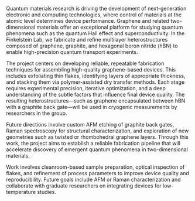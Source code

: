 Quantum materials research is driving the development of next-generation electronic and computing technologies, where control of materials at the atomic level determines device performance. Graphene and related two-dimensional materials offer an exceptional platform for studying quantum phenomena such as the quantum Hall effect and superconductivity. In the Finkelstein Lab, we fabricate and refine multilayer heterostructures composed of graphene, graphite, and hexagonal boron nitride (hBN) to enable high-precision quantum transport experiments.

The project centers on developing reliable, repeatable fabrication techniques for assembling high-quality graphene-based devices. This includes exfoliating thin flakes, identifying layers of appropriate thickness, and stacking them via polymer-assisted dry transfer methods. Each stage requires experimental precision, iterative optimization, and a deep understanding of the subtle factors that influence final device quality. The resulting heterostructures—such as graphene encapsulated between hBN with a graphite back gate—will be used in cryogenic measurements by researchers in the group.

Future directions involve custom AFM etching of graphite back gates, Raman spectroscopy for structural characterization, and exploration of new geometries such as twisted or rhombohedral graphene layers. Through this work, the project aims to establish a reliable fabrication pipeline that will accelerate discovery of emergent quantum phenomena in two-dimensional materials.

Work involves cleanroom-based sample preparation, optical inspection of flakes, and refinement of process parameters to improve device quality and reproducibility. Future goals include AFM or Raman characterization and collaborate with graduate researchers on integrating devices for low-temperature studies.
